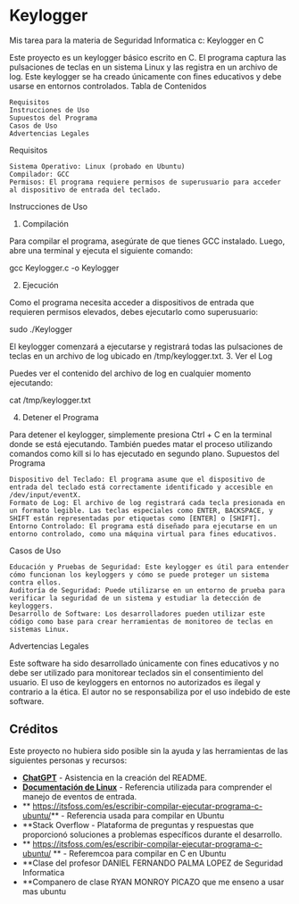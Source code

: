 # Keylogger
Mis tarea para la materia de Seguridad Informatica c:
Keylogger en C

Este proyecto es un keylogger básico escrito en C. El programa captura las pulsaciones de teclas en un sistema Linux y las registra en un archivo de log. Este keylogger se ha creado únicamente con fines educativos y debe usarse en entornos controlados.
Tabla de Contenidos

    Requisitos
    Instrucciones de Uso
    Supuestos del Programa
    Casos de Uso
    Advertencias Legales

Requisitos

    Sistema Operativo: Linux (probado en Ubuntu)
    Compilador: GCC
    Permisos: El programa requiere permisos de superusuario para acceder al dispositivo de entrada del teclado.

Instrucciones de Uso
1. Compilación

Para compilar el programa, asegúrate de que tienes GCC instalado. Luego, abre una terminal y ejecuta el siguiente comando:

gcc Keylogger.c -o Keylogger

2. Ejecución

Como el programa necesita acceder a dispositivos de entrada que requieren permisos elevados, debes ejecutarlo como superusuario:

sudo ./Keylogger

El keylogger comenzará a ejecutarse y registrará todas las pulsaciones de teclas en un archivo de log ubicado en /tmp/keylogger.txt.
3. Ver el Log

Puedes ver el contenido del archivo de log en cualquier momento ejecutando:

cat /tmp/keylogger.txt

4. Detener el Programa

Para detener el keylogger, simplemente presiona Ctrl + C en la terminal donde se está ejecutando. También puedes matar el proceso utilizando comandos como kill si lo has ejecutado en segundo plano.
Supuestos del Programa

    Dispositivo del Teclado: El programa asume que el dispositivo de entrada del teclado está correctamente identificado y accesible en /dev/input/eventX.
    Formato de Log: El archivo de log registrará cada tecla presionada en un formato legible. Las teclas especiales como ENTER, BACKSPACE, y SHIFT están representadas por etiquetas como [ENTER] o [SHIFT].
    Entorno Controlado: El programa está diseñado para ejecutarse en un entorno controlado, como una máquina virtual para fines educativos.

Casos de Uso

    Educación y Pruebas de Seguridad: Este keylogger es útil para entender cómo funcionan los keyloggers y cómo se puede proteger un sistema contra ellos.
    Auditoría de Seguridad: Puede utilizarse en un entorno de prueba para verificar la seguridad de un sistema y estudiar la detección de keyloggers.
    Desarrollo de Software: Los desarrolladores pueden utilizar este código como base para crear herramientas de monitoreo de teclas en sistemas Linux.

Advertencias Legales

Este software ha sido desarrollado únicamente con fines educativos y no debe ser utilizado para monitorear teclados sin el consentimiento del usuario. El uso de keyloggers en entornos no autorizados es ilegal y contrario a la ética. El autor no se responsabiliza por el uso indebido de este software.

## Créditos

Este proyecto no hubiera sido posible sin la ayuda y las herramientas de las siguientes personas y recursos:

- **[ChatGPT](https://www.openai.com/)** - Asistencia en la creación del README.
- **[Documentación de Linux](https://www.kernel.org/doc/html/latest/input/input-programming.html)** - Referencia utilizada para comprender el manejo de eventos de entrada.
- ** https://itsfoss.com/es/escribir-compilar-ejecutar-programa-c-ubuntu/** - Referencia usada para compilar en Ubuntu
- **Stack Overflow - Plataforma de preguntas y respuestas que proporcionó soluciones a problemas específicos durante el desarrollo.
- ** https://itsfoss.com/es/escribir-compilar-ejecutar-programa-c-ubuntu/ ** - Referemcoa para compilar en C en Ubuntu
- **Clase del profesor DANIEL FERNANDO PALMA LOPEZ de Seguridad Informatica
- **Companero de clase RYAN MONROY PICAZO que me enseno a usar mas ubuntu
